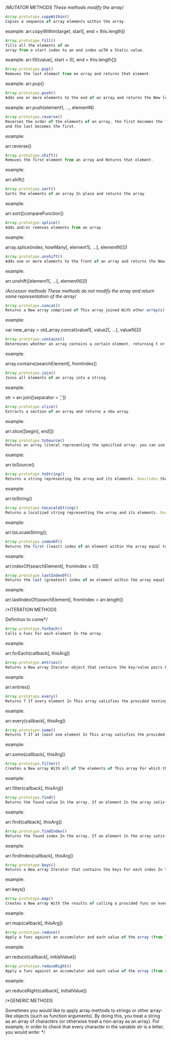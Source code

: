 /*MUTATOR METHODS
These methods modify the array*/

```javascript
Array.prototype.copyWithin()
Copies a sequence of array elements within the array.
```
example:
arr.copyWithin(target, start[, end = this.length])


```javascript
Array.prototype.fill()
fills all the elements of an
array from a start index to an end index wiTH a Static value.
```

example:
arr.fill(value[, start = 0[, end = this.length]])

```javascript
Array.prototype.pop()
Removes the last element from an array and returns that element.
```

example:
arr.pop()


```javascript
Array.prototype.push()
Adds one or more elements to the end of an array and returns the New length of the array.
```
example:
arr.push(element1, ..., elementN)


```javascript
Array.prototype.reverse()
Reverses the order of the elements of an array, the first becomes the last,
and the last becomes the first.
```
example:

arr.reverse()

```javascript
Array.prototype.shift()
Removes the first element from an array and Returns that element.
```
example:

arr.shift()


```javascript
Array.prototype.sort()
Sorts the elements of an array In place and returns the array.
```
example:

arr.sort([compareFunction])

```javascript
Array.prototype.splice()
Adds and/or removes elements from an array.
```
example:

array.splice(index, howMany[, element1[, ...[, elementN]]])

```javascript
Array.prototype.unshift()
Adds one or more elements to the front of an array and returns the New length of the array.
```
example:

arr.unshift([element1[, ...[, elementN]]])


/*Accessor methods
These methods do not modify the array and return some representation of the array*/


```javascript
Array.prototype.concat()
Returns a New array comprised of This array joined With other array(s) and/or value(s).
```
example:

var new_array = old_array.concat(value1[, value2[, ...[, valueN]]])


```javascript
Array.prototype.contains()
Determines whether an array contains a certain element, returning t or f as appropriate.
```

example:

array.contains(searchElement[, fromIndex])

```javascript
Array.prototype.join()
Joins all elements of an array into a string.
```

example:

str = arr.join([separator = ','])


```javascript
Array.prototype.slice()
Extracts a section of an array and returns a nEw array.
```

example:

arr.slice([begin[, end]])


```javascript
Array.prototype.toSource()
Returns an array literal representing the specified array; you can use thIs value to create a nEw array. Overrides the object.Prototype.ToSource() method.
```

example:

arr.toSource()

```javascript
Array.prototype.toString()
Returns a string representing the array and its elements. Overrides the object.Prototype.tostring() method.
```

example:

arr.toString()

```javascript
Array.prototype.toLocaleString()
Returns a localized string representing the array and its elements. Overrides the object.Prototype.tOLocaleString() method.
```
example:

arr.toLocaleString();


```javascript
Array.prototype.indexOf()
Returns the first (least) index of an element within the array equal to the specified value, or negitive one If none is found.
```

example:

arr.indexOf(searchElement[, fromIndex = 0])

```javascript
Array.prototype.lastIndexOf()
Returns the last (greatest) index of an element within the array equal to the specified value, or negative one If none is found.
```

example:

arr.lastIndexOf(searchElement[, fromIndex = arr.length])

/*ITERATION METHODS

Definition to come*/

```javascript
Array.prototype.forEach()
Calls a Func For each element In the array.
```
example:

arr.forEach(callback[, thisArg])


```javascript
Array.prototype.entries()
Returns a New array Iterator object that contains the key/value pairs For each index In the array.
```

example:

arr.entries()

```javascript
Array.prototype.every()
Returns T If every element In This array satisfies the provided testing Func.
```

example:

arr.every(callback[, thisArg])

```javascript
Array.prototype.some()
Returns T If at least one element In This array satisfies the provided testing func.
```

example:

arr.some(callback[, thisArg])

```javascript
Array.prototype.filter()
Creates a New array With all of the elements of This array For which the provided filtering func returns True.
```

example:

arr.filter(callback[, thisArg])


```javascript
Array.prototype.find()
Returns the found value In the array, If an element In the array satisfies the provided testing func or undefind iF not found.
```

example:

arr.find(callback[, thisArg])

```javascript
Array.prototype.findIndex()
Returns the found index In the array, If an element In the array satisfies the provided testing func or negaitve one iF not found.
```

example:

arr.findIndex(callback[, thisArg])

```javascript
Array.prototype.keys()
Returns a New array Iterator that contains the keys For each index In the array.
```

example:

arr.keys()

```javascript
Array.prototype.map()
Creates a New array With the results of calling a provided func on every element In This array.
```

example:

arr.map(callback[, thisArg])


```javascript
Array.prototype.reduce()
Apply a func against an accumulator and each value of the array (from left-to-right) as to reduce it to a single value.
```

example:

arr.reduce(callback[, initialValue])

```javascript
Array.prototype.reduceRight()
Apply a func against an accumulator and each value of the array (from right-to-left) as to reduce it to a single value.
```
example:

arr.reduceRight(callback[, initialValue])

/*GENERIC METHODS

Sometimes you would like to apply array methods to strings or other array-like
objects (such as function arguments). By doing this, you treat a string as an
array of characters (or otherwise treat a non-array as an array). For example,
in order to check that every character in the variable str is a letter,
you would write:
*/
